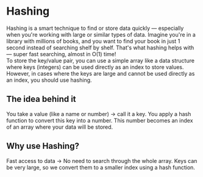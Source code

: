 # Hashing

Hashing is a smart technique to find or store data quickly — especially when you're working with large or similar types of data.
Imagine you're in a library with millions of books, and you want to find your book in just 1 second instead of searching shelf by shelf.
That's what hashing helps with — super fast searching, almost in O(1) time!<br>To store the key/value pair, you can use a simple array like a data structure where keys (integers) can be used directly as an index to store values. However, in cases where the keys are large and cannot be used directly as an index, you should use hashing.

## The idea behind it

You take a value (like a name or number) → call it a key.
You apply a hash function to convert this key into a number.
This number becomes an index of an array where your data will be stored.

## Why use Hashing?

Fast access to data → No need to search through the whole array.
Keys can be very large, so we convert them to a smaller index using a hash function.


